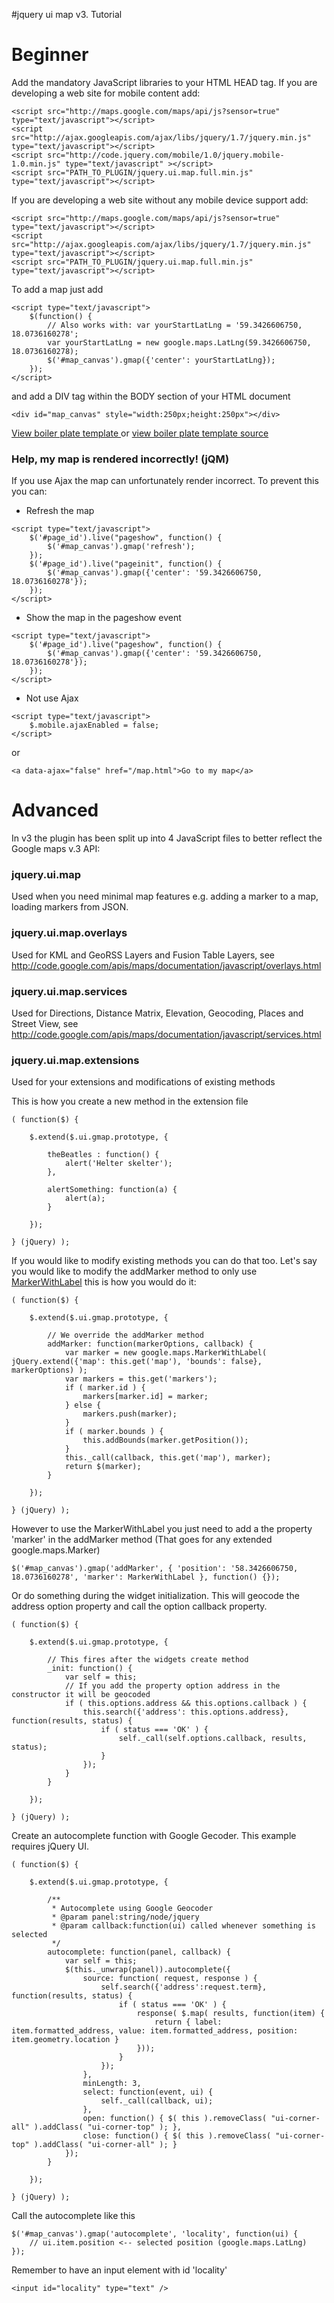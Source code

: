 #jquery ui map v3. Tutorial

# Beginner #

Add the mandatory JavaScript libraries to your HTML HEAD tag.
If you are developing a web site for mobile content add:

```
<script src="http://maps.google.com/maps/api/js?sensor=true" type="text/javascript"></script>
<script src="http://ajax.googleapis.com/ajax/libs/jquery/1.7/jquery.min.js" type="text/javascript"></script>
<script src="http://code.jquery.com/mobile/1.0/jquery.mobile-1.0.min.js" type="text/javascript" ></script>
<script src="PATH_TO_PLUGIN/jquery.ui.map.full.min.js" type="text/javascript"></script>
```

If you are developing a web site without any mobile device support add:

```
<script src="http://maps.google.com/maps/api/js?sensor=true" type="text/javascript"></script>
<script src="http://ajax.googleapis.com/ajax/libs/jquery/1.7/jquery.min.js" type="text/javascript"></script>
<script src="PATH_TO_PLUGIN/jquery.ui.map.full.min.js" type="text/javascript"></script>
```

To add a map just add

```
<script type="text/javascript">
	$(function() {
		// Also works with: var yourStartLatLng = '59.3426606750, 18.0736160278';
		var yourStartLatLng = new google.maps.LatLng(59.3426606750, 18.0736160278);
		$('#map_canvas').gmap({'center': yourStartLatLng});
	});
</script>
```

and add a DIV tag within the BODY section of your HTML document

```
<div id="map_canvas" style="width:250px;height:250px"></div>
```

[View boiler plate template ](http://jquery-ui-map.googlecode.com/svn/trunk/demos/google-maps-mobile-boilerplate.html) or [view boiler plate template source](http://code.google.com/p/jquery-ui-map/source/browse/trunk/demos/google-maps-mobile-boilerplate.html)

### Help, my map is rendered incorrectly! (jQM) ###
If you use Ajax the map can unfortunately render incorrect. To prevent this you can:

  * Refresh the map

```
<script type="text/javascript">
	$('#page_id').live("pageshow", function() {
		$('#map_canvas').gmap('refresh');
	});
	$('#page_id').live("pageinit", function() {
		$('#map_canvas').gmap({'center': '59.3426606750, 18.0736160278'});
	});
</script>
```

  * Show the map in the pageshow event

```
<script type="text/javascript">
	$('#page_id').live("pageshow", function() {
		$('#map_canvas').gmap({'center': '59.3426606750, 18.0736160278'});
	});
</script>
```

  * Not use Ajax

```
<script type="text/javascript">
	$.mobile.ajaxEnabled = false;
</script>
```

or

```
<a data-ajax="false" href="/map.html">Go to my map</a>
```


# Advanced #

In v3 the plugin has been split up into 4 JavaScript files to better reflect the Google maps v.3 API:

### jquery.ui.map ###
Used when you need minimal map features e.g. adding a marker to a map, loading markers from JSON.

### jquery.ui.map.overlays ###

Used for KML and GeoRSS Layers and Fusion Table Layers,
see http://code.google.com/apis/maps/documentation/javascript/overlays.html

### jquery.ui.map.services ###

Used for Directions, Distance Matrix, Elevation, Geocoding, Places and
Street View, see http://code.google.com/apis/maps/documentation/javascript/services.html

### jquery.ui.map.extensions ###

Used for your extensions and modifications of existing methods

This is how you create a new method in the extension file

```
( function($) {

	$.extend($.ui.gmap.prototype, {
		
		theBeatles : function() {
			alert('Helter skelter');
		},
		
		alertSomething: function(a) {
			alert(a);
		}
		
	});
	
} (jQuery) );
```

If you would like to modify existing methods you can do that too. Let's say you would like to modify the addMarker method to only use [MarkerWithLabel](http://google-maps-utility-library-v3.googlecode.com/svn/trunk/markerwithlabel/docs/reference.html) this is how you would do it:

```
( function($) {

	$.extend($.ui.gmap.prototype, {
	
		// We override the addMarker method
		addMarker: function(markerOptions, callback) {
			var marker = new google.maps.MarkerWithLabel( jQuery.extend({'map': this.get('map'), 'bounds': false}, markerOptions) );
			var markers = this.get('markers');
			if ( marker.id ) {
				markers[marker.id] = marker;
			} else {
				markers.push(marker);
			}
			if ( marker.bounds ) {
				this.addBounds(marker.getPosition());
			}
			this._call(callback, this.get('map'), marker);
			return $(marker);
		}
		
	});
	
} (jQuery) );
```

However to use the MarkerWithLabel you just need to add a the property 'marker' in the addMarker method (That goes for any extended google.maps.Marker)

```
$('#map_canvas').gmap('addMarker', { 'position': '58.3426606750, 18.0736160278', 'marker': MarkerWithLabel }, function() {});
```

Or do something during the widget initialization. This will geocode the address option property and call the option callback property.

```
( function($) {

	$.extend($.ui.gmap.prototype, {
	
		// This fires after the widgets create method
		_init: function() {
			var self = this;
			// If you add the property option address in the constructor it will be geocoded 
			if ( this.options.address && this.options.callback ) {
				this.search({'address': this.options.address}, function(results, status) {
					if ( status === 'OK' ) {
						self._call(self.options.callback, results, status);
					}
				});
			}
		}
			
	});
        
} (jQuery) );
```

Create an autocomplete function with Google Gecoder. This example requires jQuery UI.

```
( function($) {

	$.extend($.ui.gmap.prototype, {
	
		/**
		 * Autocomplete using Google Geocoder
		 * @param panel:string/node/jquery
		 * @param callback:function(ui) called whenever something is selected
		 */
		autocomplete: function(panel, callback) {
			var self = this;
			$(this._unwrap(panel)).autocomplete({
				source: function( request, response ) {
					self.search({'address':request.term}, function(results, status) {
						if ( status === 'OK' ) {
							response( $.map( results, function(item) {
								return { label: item.formatted_address, value: item.formatted_address, position: item.geometry.location }
							}));
						}
					});
				},
				minLength: 3,
				select: function(event, ui) { 
					self._call(callback, ui);
				},
				open: function() { $( this ).removeClass( "ui-corner-all" ).addClass( "ui-corner-top" ); },
				close: function() { $( this ).removeClass( "ui-corner-top" ).addClass( "ui-corner-all" ); }
			});
		}
	
	});
	
} (jQuery) );
```

Call the autocomplete like this

```
$('#map_canvas').gmap('autocomplete', 'locality', function(ui) {
	// ui.item.position <-- selected position (google.maps.LatLng)
});
```

Remember to have an input element with id 'locality'
```
<input id="locality" type="text" />
```